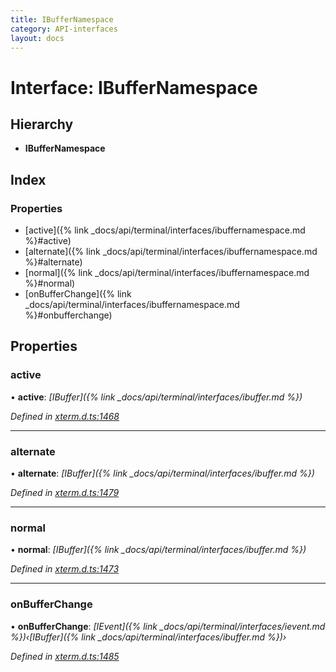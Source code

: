 ```yaml
---
title: IBufferNamespace
category: API-interfaces
layout: docs
---
```



# Interface: IBufferNamespace

## Hierarchy

* **IBufferNamespace**

## Index

### Properties

* [active]({% link _docs/api/terminal/interfaces/ibuffernamespace.md %}#active)
* [alternate]({% link _docs/api/terminal/interfaces/ibuffernamespace.md %}#alternate)
* [normal]({% link _docs/api/terminal/interfaces/ibuffernamespace.md %}#normal)
* [onBufferChange]({% link _docs/api/terminal/interfaces/ibuffernamespace.md %}#onbufferchange)

## Properties

###  active

• **active**: *[IBuffer]({% link _docs/api/terminal/interfaces/ibuffer.md %})*

*Defined in [xterm.d.ts:1468](https://github.com/xtermjs/xterm.js/blob/5.3.0/typings/xterm.d.ts#L1468)*

___

###  alternate

• **alternate**: *[IBuffer]({% link _docs/api/terminal/interfaces/ibuffer.md %})*

*Defined in [xterm.d.ts:1479](https://github.com/xtermjs/xterm.js/blob/5.3.0/typings/xterm.d.ts#L1479)*

___

###  normal

• **normal**: *[IBuffer]({% link _docs/api/terminal/interfaces/ibuffer.md %})*

*Defined in [xterm.d.ts:1473](https://github.com/xtermjs/xterm.js/blob/5.3.0/typings/xterm.d.ts#L1473)*

___

###  onBufferChange

• **onBufferChange**: *[IEvent]({% link _docs/api/terminal/interfaces/ievent.md %})‹[IBuffer]({% link _docs/api/terminal/interfaces/ibuffer.md %})›*

*Defined in [xterm.d.ts:1485](https://github.com/xtermjs/xterm.js/blob/5.3.0/typings/xterm.d.ts#L1485)*
